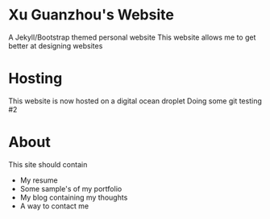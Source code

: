 # Xu Guanzhou's Website
A Jekyll/Bootstrap themed personal website
This website allows me to get better at designing websites

# Hosting
This website is now hosted on a digital ocean droplet
Doing some git testing #2

# About
This site should contain
* My resume
* Some sample's of my portfolio
* My blog containing my thoughts
* A way to contact me

